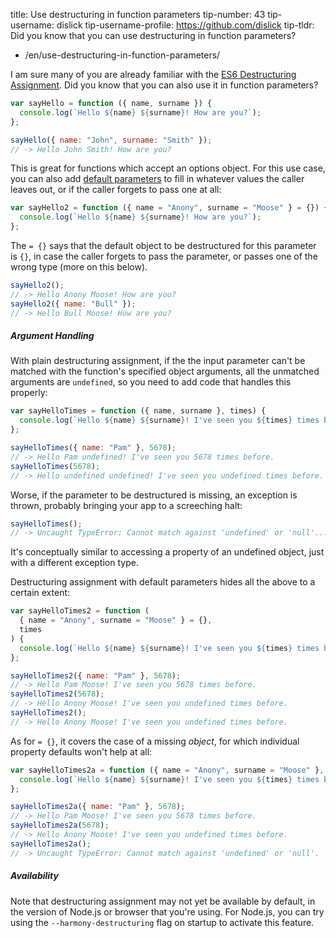 title: Use destructuring in function parameters
tip-number: 43
tip-username: dislick
tip-username-profile: https://github.com/dislick
tip-tldr: Did you know that you can use destructuring in function parameters?

- /en/use-destructuring-in-function-parameters/

I am sure many of you are already familiar with the [ES6 Destructuring Assignment](https://developer.mozilla.org/en-US/docs/Web/JavaScript/Reference/Operators/Destructuring_assignment). Did you know that you can also use it in function parameters?

```js
var sayHello = function ({ name, surname }) {
  console.log(`Hello ${name} ${surname}! How are you?`);
};

sayHello({ name: "John", surname: "Smith" });
// -> Hello John Smith! How are you?
```

This is great for functions which accept an options object. For this use case, you can also add [default parameters](https://developer.mozilla.org/en-US/docs/Web/JavaScript/Reference/Functions/Default_parameters) to fill in whatever values the caller leaves out, or if the caller forgets to pass one at all:

```js
var sayHello2 = function ({ name = "Anony", surname = "Moose" } = {}) {
  console.log(`Hello ${name} ${surname}! How are you?`);
};
```

The `= {}` says that the default object to be destructured for this parameter is `{}`, in case the caller forgets to pass the parameter, or passes one of the wrong type (more on this below).

```js
sayHello2();
// -> Hello Anony Moose! How are you?
sayHello2({ name: "Bull" });
// -> Hello Bull Moose! How are you?
```

##### Argument Handling

With plain destructuring assignment, if the the input parameter can't be matched with the function's specified object arguments, all the unmatched arguments are `undefined`, so you need to add code that handles this properly:

```js
var sayHelloTimes = function ({ name, surname }, times) {
  console.log(`Hello ${name} ${surname}! I've seen you ${times} times before.`);
};

sayHelloTimes({ name: "Pam" }, 5678);
// -> Hello Pam undefined! I've seen you 5678 times before.
sayHelloTimes(5678);
// -> Hello undefined undefined! I've seen you undefined times before.
```

Worse, if the parameter to be destructured is missing, an exception is thrown, probably bringing your app to a screeching halt:

```js
sayHelloTimes();
// -> Uncaught TypeError: Cannot match against 'undefined' or 'null'...
```

It's conceptually similar to accessing a property of an undefined object, just with a different exception type.

Destructuring assignment with default parameters hides all the above to a certain extent:

```js
var sayHelloTimes2 = function (
  { name = "Anony", surname = "Moose" } = {},
  times
) {
  console.log(`Hello ${name} ${surname}! I've seen you ${times} times before.`);
};

sayHelloTimes2({ name: "Pam" }, 5678);
// -> Hello Pam Moose! I've seen you 5678 times before.
sayHelloTimes2(5678);
// -> Hello Anony Moose! I've seen you undefined times before.
sayHelloTimes2();
// -> Hello Anony Moose! I've seen you undefined times before.
```

As for `= {}`, it covers the case of a missing _object_, for which individual property defaults won't help at all:

```js
var sayHelloTimes2a = function ({ name = "Anony", surname = "Moose" }, times) {
  console.log(`Hello ${name} ${surname}! I've seen you ${times} times before.`);
};

sayHelloTimes2a({ name: "Pam" }, 5678);
// -> Hello Pam Moose! I've seen you 5678 times before.
sayHelloTimes2a(5678);
// -> Hello Anony Moose! I've seen you undefined times before.
sayHelloTimes2a();
// -> Uncaught TypeError: Cannot match against 'undefined' or 'null'.
```

##### Availability

Note that destructuring assignment may not yet be available by default, in the version of Node.js or browser that you're using. For Node.js, you can try using the `--harmony-destructuring` flag on startup to activate this feature.

